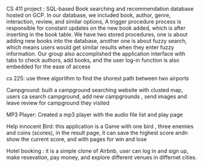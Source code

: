 CS 411 project : SQL-based Book searching and recommendation database hosted on GCP. In our database, we included book, author, genre, interaction, review, and similar options,
A trigger procedure process is responsible for constant updates on the new book added, which is after inserting in the book table. We have two stored procedures, one is about adding new books into the database, another one is about fuzzy search, which means users would get similar results when they enter fuzzy information. Our group also accomplished the application interface with tabs to check authors, add books, and the user log-in function is also embedded for the ease of access


cs 225: use three algorithm to find the shorest path between two airports


Campground: built a campground searching website with clusted map, users ca search campground, add new campgrounds , send images and leave review for campground they visited 

MP3 Player: Created a mp3 player with the audio file list and play page 

Help innocent Bird: this application is a Game with one bird , three enemies and coins (scores), in the result page, it can save the highest score andn show the current score, and with pages for win and lose

Hotel booking : it is a simple clone of Airbnb, user can log in and sign up,  make resevation, pay money, and explore different venues in differnet cities.
